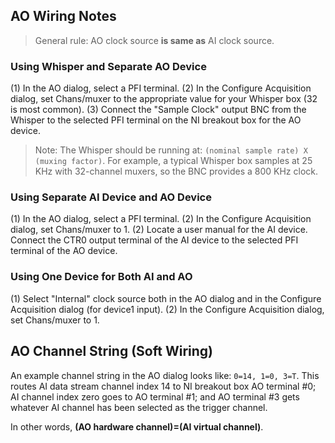 ## AO Wiring Notes

>General rule: AO clock source **is same as** AI clock source.

### Using Whisper and Separate AO Device

(1) In the AO dialog, select a PFI terminal.
(2) In the Configure Acquisition dialog, set Chans/muxer to the appropriate
value for your Whisper box (32 is most common).
(3) Connect the "Sample Clock" output BNC from the Whisper to the selected
PFI terminal on the NI breakout box for the AO device.

>Note: The Whisper should be running at: `(nominal sample rate)
X (muxing factor)`. For example, a typical Whisper box samples at 25 KHz
with 32-channel muxers, so the BNC provides a 800 KHz clock.

### Using Separate AI Device and AO Device

(1) In the AO dialog, select a PFI terminal.
(2) In the Configure Acquisition dialog, set Chans/muxer to 1.
(2) Locate a user manual for the AI device. Connect the CTR0 output terminal
of the AI device to the selected PFI terminal of the AO device.

### Using One Device for Both AI and AO

(1) Select "Internal" clock source both in the AO dialog and in the
Configure Acquisition dialog (for device1 input).
(2) In the Configure Acquisition dialog, set Chans/muxer to 1.

## AO Channel String (Soft Wiring)

An example channel string in the AO dialog looks like: `0=14, 1=0, 3=T`.
This routes AI data stream channel index 14 to NI breakout box AO terminal
#0; AI channel index zero goes to AO terminal #1; and AO terminal #3
gets whatever AI channel has been selected as the trigger channel.

In other words, **(AO hardware channel)=(AI virtual channel)**.

